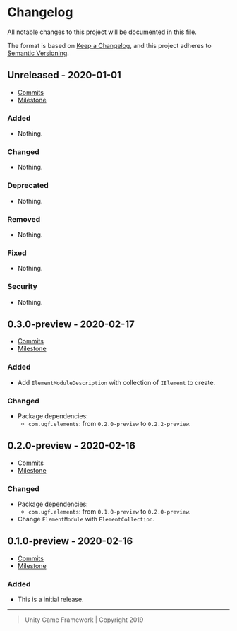 # Changelog
All notable changes to this project will be documented in this file.

The format is based on [Keep a Changelog](https://keepachangelog.com/en/1.0.0/),
and this project adheres to [Semantic Versioning](https://semver.org/spec/v2.0.0.html).

## Unreleased - 2020-01-01
- [Commits](https://github.com/unity-game-framework/ugf-module-elements/compare/0.0.0...0.0.0)
- [Milestone](https://github.com/unity-game-framework/ugf-module-elements/milestone/0?closed=1)

### Added
- Nothing.

### Changed
- Nothing.

### Deprecated
- Nothing.

### Removed
- Nothing.

### Fixed
- Nothing.

### Security
- Nothing.

## 0.3.0-preview - 2020-02-17
- [Commits](https://github.com/unity-game-framework/ugf-module-elements/compare/0.2.0-preview...0.3.0-preview)
- [Milestone](https://github.com/unity-game-framework/ugf-module-elements/milestone/3?closed=1)

### Added
- Add `ElementModuleDescription` with collection of `IElement` to create.

### Changed
- Package dependencies:
    - `com.ugf.elements`: from `0.2.0-preview` to `0.2.2-preview`.

## 0.2.0-preview - 2020-02-16
- [Commits](https://github.com/unity-game-framework/ugf-module-elements/compare/0.1.0-preview...0.2.0-preview)
- [Milestone](https://github.com/unity-game-framework/ugf-module-elements/milestone/2?closed=1)

### Changed
- Package dependencies:
    - `com.ugf.elements`: from `0.1.0-preview` to `0.2.0-preview`.
- Change `ElementModule` with `ElementCollection`.

## 0.1.0-preview - 2020-02-16
- [Commits](https://github.com/unity-game-framework/ugf-module-elements/compare/1dd763d...0.1.0-preview)
- [Milestone](https://github.com/unity-game-framework/ugf-module-elements/milestone/1?closed=1)

### Added
- This is a initial release.

---
> Unity Game Framework | Copyright 2019

